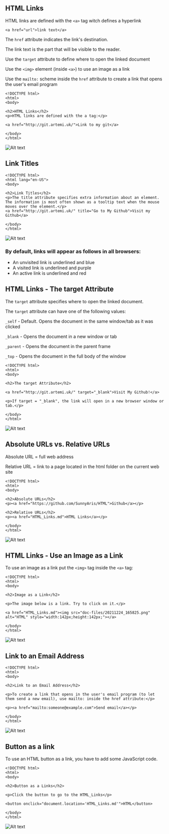 ## HTML Links
HTML links are defined with the `<a>` tag witch defines a hyperlink

`<a href="url">link text</a>`

The `href` attribute indicates the link's destination.

The link text is the part that will be visible to the reader.


Use the `target` attribute to define where to open the linked document

Use the `<img>` element (inside `<a>`) to use an image as a link

Use the `mailto:` scheme inside the `href` attribute to create a link that opens the user's email program




```
<!DOCTYPE html>
<html>
<body>

<h2>HTML Links</h2>
<p>HTML links are defined with the a tag:</p>

<a href="http://git.artemi.uk/">Link to my git</a>

</body>
</html>

```


![Alt text](doc-files/b4.png)

## Link Titles

```
<!DOCTYPE html>
<html lang="en-US">
<body>

<h2>Link Titles</h2>
<p>The title attribute specifies extra information about an element. The information is most often shown as a tooltip text when the mouse moves over the element.</p>
<a href="http://git.artemi.uk/" title="Go to My Github">Visit my Github</a>

</body>
</html>
```

![Alt text](<doc-files/Screenshot 2023-10-02 at 15.05.13.png>)

### By default, links will appear as follows in all browsers:

- An unvisited link is underlined and blue
- A visited link is underlined and purple
- An active link is underlined and red

## HTML Links - The target Attribute

The `target` attribute specifies where to open the linked document.

The `target` attribute can have one of the following values:

`_self` - Default. Opens the document in the same window/tab as it was clicked

`_blank` - Opens the document in a new window or tab

`_parent` - Opens the document in the parent frame

`_top` - Opens the document in the full body of the window

```
<!DOCTYPE html>
<html>
<body>

<h2>The target Attribute</h2>

<a href="http://git.artemi.uk/" target="_blank">Visit My Github!</a> 

<p>If target = "_blank", the link will open in a new browser window or tab.</p>

</body>
</html>
```

![Alt text](<doc-files/Screenshot 2023-10-02 at 12.00.22.png>)


## Absolute URLs vs. Relative URLs

Absolute URL = full web address

Relative URL = link to a page located in the html folder on the current web site

```
<!DOCTYPE html>
<html>
<body>

<h2>Absolute URLs</h2>
<p><a href="https://github.com/SunnyAris/HTML">Github</a></p>

<h2>Relative URLs</h2>
<p><a href="HTML_Links.md">HTML Links</a></p>

</body>
</html>
```


![Alt text](<doc-files/Screenshot 2023-10-02 at 13.10.19.png>)


## HTML Links - Use an Image as a Link

To use an image as a link put the `<img>` tag inside the `<a>` tag:

```
<!DOCTYPE html>
<html>
<body>

<h2>Image as a Link</h2>

<p>The image below is a link. Try to click on it.</p>

<a href="HTML_Links.md"><img src="doc-files/20211224_165825.png" alt="HTML" style="width:142px;height:142px;"></a>

</body>
</html>
```

![Alt text](<doc-files/Screenshot 2023-10-02 at 14.34.50.png>)


## Link to an Email Address


```
<!DOCTYPE html>
<html>
<body>

<h2>Link to an Email Address</h2>

<p>To create a link that opens in the user's email program (to let them send a new email), use mailto: inside the href attribute:</p>

<p><a href="mailto:someone@example.com">Send email</a></p>

</body>
</html>

```

![Alt text](<doc-files/Screenshot 2023-10-02 at 14.47.03.png>)

## Button as a link

To use an HTML button as a link, you have to add some JavaScript code.


```
<!DOCTYPE html>
<html>
<body>

<h2>Button as a Links</h2>

<p>Click the button to go to the HTML_Links</p>

<button onclick="document.location='HTML_Links.md'">HTML</button>

</body>
</html>
```

![Alt text](<doc-files/Screenshot 2023-10-02 at 14.52.48.png>)


